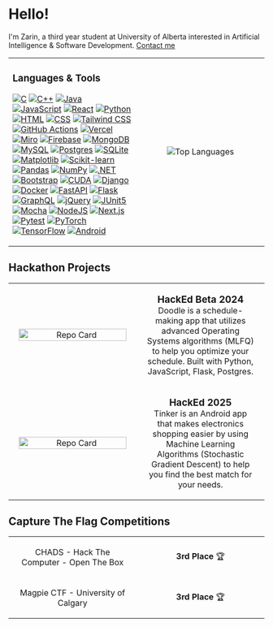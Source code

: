 # Hello!

I'm Zarin, a third year student at University of Alberta interested in Artificial Intelligence & Software Development.
<a href="https://www.linkedin.com/in/zsubah/">Contact me</a>

<table>
  <tr>
 
  <td width="45%">
      
  ### Languages & Tools
  
  [![C](https://img.shields.io/badge/C-00599C?logo=c&logoColor=white)](#)
  [![C++](https://img.shields.io/badge/C++-00599C?logo=cplusplus&logoColor=white)](#)
  [![Java](https://img.shields.io/badge/Java-%23ED8B00.svg?logo=openjdk&logoColor=white)](#)
  [![JavaScript](https://img.shields.io/badge/JavaScript-F7DF1E?logo=javascript&logoColor=000)](#)
  [![React](https://img.shields.io/badge/React-20232A?logo=react&logoColor=61DAFB)](#)
  [![Python](https://img.shields.io/badge/Python-3776AB?logo=python&logoColor=white)](#)
  [![HTML](https://img.shields.io/badge/HTML-%23E34F26.svg?logo=html5&logoColor=white)](#)
  [![CSS](https://img.shields.io/badge/CSS-639?logo=css&logoColor=fff)](#)
  [![Tailwind CSS](https://img.shields.io/badge/Tailwind%20CSS-%2338B2AC.svg?logo=tailwind-css&logoColor=white)](#)
  [![GitHub Actions](https://img.shields.io/badge/GitHub_Actions-2088FF?logo=github-actions&logoColor=white)](#)
  [![Vercel](https://img.shields.io/badge/Vercel-%23000000.svg?logo=vercel&logoColor=white)](#)
  [![Miro](https://img.shields.io/badge/Miro-050038?logo=miro&logoColor=fff)](#)
  [![Firebase](https://img.shields.io/badge/Firebase-039BE5?logo=Firebase&logoColor=white)](#)
  [![MongoDB](https://img.shields.io/badge/MongoDB-%234ea94b.svg?logo=mongodb&logoColor=white)](#)
  [![MySQL](https://img.shields.io/badge/MySQL-4479A1?logo=mysql&logoColor=fff)](#)
  [![Postgres](https://img.shields.io/badge/Postgres-%23316192.svg?logo=postgresql&logoColor=white)](#)
  [![SQLite](https://img.shields.io/badge/SQLite-%2307405e.svg?logo=sqlite&logoColor=white)](#)
  [![Matplotlib](https://custom-icon-badges.demolab.com/badge/Matplotlib-71D291?logo=matplotlib&logoColor=fff)](#)
  [![Scikit-learn](https://img.shields.io/badge/-scikit--learn-%23F7931E?logo=scikit-learn&logoColor=white)](#)
  [![Pandas](https://img.shields.io/badge/Pandas-150458?logo=pandas&logoColor=fff)](#)
  [![NumPy](https://img.shields.io/badge/NumPy-4DABCF?logo=numpy&logoColor=fff)](#)
  [![.NET](https://img.shields.io/badge/.NET-512BD4?logo=dotnet&logoColor=fff)](#)
  [![Bootstrap](https://img.shields.io/badge/Bootstrap-7952B3?logo=bootstrap&logoColor=fff)](#)
  [![CUDA](https://img.shields.io/badge/CUDA-76B900?logo=nvidia&logoColor=fff)](#)
  [![Django](https://img.shields.io/badge/Django-%23092E20.svg?logo=django&logoColor=white)](#)
  [![Docker](https://img.shields.io/badge/Docker-2496ED?logo=docker&logoColor=fff)](#)
  [![FastAPI](https://img.shields.io/badge/FastAPI-009485.svg?logo=fastapi&logoColor=white)](#)
  [![Flask](https://img.shields.io/badge/Flask-000?logo=flask&logoColor=fff)](#)
  [![GraphQL](https://img.shields.io/badge/GraphQL-E10098?logo=graphql&logoColor=fff)](#)
  [![jQuery](https://img.shields.io/badge/jQuery-0769AD?logo=jquery&logoColor=fff)](#)
  [![JUnit5](https://img.shields.io/badge/JUnit5-C21325?logo=junit5&logoColor=fff)](#)
  [![Mocha](https://img.shields.io/badge/Mocha-8D6748?logo=mocha&logoColor=fff)](#)
  [![NodeJS](https://img.shields.io/badge/Node.js-6DA55F?logo=node.js&logoColor=white)](#)
  [![Next.js](https://img.shields.io/badge/Next.js-black?logo=next.js&logoColor=white)](#)
  [![Pytest](https://img.shields.io/badge/Pytest-fff?logo=pytest&logoColor=000)](#)
  [![PyTorch](https://img.shields.io/badge/PyTorch-ee4c2c?logo=pytorch&logoColor=white)](#)
  [![TensorFlow](https://img.shields.io/badge/TensorFlow-ff8f00?logo=tensorflow&logoColor=white)](#)
  [![Android](https://img.shields.io/badge/Android-3DDC84?logo=android&logoColor=white)](#)
  </td>
  

   <td width="45%" align="center">
     
  <img src="https://github-readme-stats.vercel.app/api/top-langs/?username=Zarin21&layout=donut&theme=jolly" alt="Top Languages" />

   </td>
  </tr>
</table>


## Hackathon Projects
<table style="width: 100%; text-align: center; border-collapse: collapse;">
  <tr>
    <td width="50%" style="vertical-align: middle; padding: 20px;">
      <img src="https://github-readme-stats.vercel.app/api/pin/?username=349gill&repo=doodle&theme=jolly" alt="Repo Card" width="100%"/>
    </td>
    <td width="50%" style="vertical-align: middle; padding: 20px;">
      <h3 style="margin: 0;">HackEd Beta 2024</h3>
      Doodle is a schedule-making app that utilizes advanced Operating Systems algorithms (MLFQ) to help you optimize your schedule.
      Built with Python, JavaScript, Flask, Postgres.
    </td>
  </tr>
  <tr>
    <td width="50%" style="vertical-align: middle; padding: 20px;">
      <img src="https://github-readme-stats.vercel.app/api/pin/?username=tinker-app&repo=tinker&theme=jolly" alt="Repo Card" width="100%"/>
    </td>
    <td width="50%" style="vertical-align: middle; padding: 20px;">
      <h3 style="margin: 0;">HackEd 2025</h3>
      Tinker is an Android app that makes electronics shopping easier by using Machine Learning Algorithms (Stochastic Gradient Descent)
      to help you find the best match for your needs.
    </td>
  </tr>
</table>

## Capture The Flag Competitions
<table style="width: 100%; text-align: center; border-collapse: collapse;">
      <tr>
        <td width="50%" style="vertical-align: middle; padding: 20px;">
          CHADS - Hack The Computer - Open The Box
        </td>
        <td width="50%" style="vertical-align: middle; padding: 20px;">
          <b>3rd Place</b> 🏆
        </td>
      </tr>
      <tr>
        <td width="50%" style="vertical-align: middle; padding: 20px;">
          Magpie CTF - University of Calgary
        </td>
        <td width="50%" style="vertical-align: middle; padding: 20px;">
          <b>3rd Place</b> 🏆
        </td>
    </tr>
</table>

    

